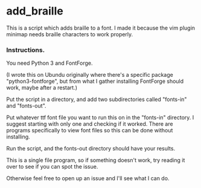 # add_braille
This is a script which adds braille to a font. I made it because the vim plugin minimap needs braille characters to work properly.

### Instructions.

You need Python 3 and FontForge. 

(I wrote this on Ubundu originally where there's a specific package "python3-fontforge", but from what I gather installing FontForge should work, maybe after a restart.)

Put the script in a directory, and add two subdirectories called "fonts-in" and "fonts-out".

Put whatever ttf font file you want to run this on in the "fonts-in" directory. I suggest starting with only one and checking if it worked. There are programs specifically to view font files so this can be done without installing.

Run the script, and the fonts-out directory should have your results.


This is a single file program, so if something doesn't work, try reading it over to see if you can spot the issue.

Otherwise feel free to open up an issue and I'll see what I can do.
